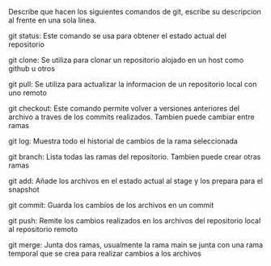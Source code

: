 Describe que hacen los siguientes comandos de git, escribe su descripcion al frente en una sola linea.

git status: Este comando se usa para obtener el estado actual del repositorio

git clone: Se utiliza para clonar un repositorio alojado en un host como github u otros

git pull: Se utiliza para actualizar la informacion de un repositorio local con uno remoto

git checkout: Este comando permite volver a versiones anteriores del archivo a traves de los commits realizados. Tambien puede cambiar entre ramas

git log: Muestra todo el historial de cambios de la rama seleccionada

git branch: Lista todas las ramas del repositorio. Tambien puede crear otras ramas

git add: Añade los archivos en el estado actual al stage y los prepara para el snapshot

git commit: Guarda los cambios de los archivos en un commit

git push: Remite los cambios realizados en los archivos del repositorio local al repositorio remoto

git merge: Junta dos ramas, usualmente la rama main se junta con una rama temporal que se crea para realizar cambios a los archivos